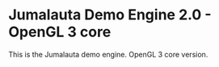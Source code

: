 # Jumalauta Demo Engine 2.0 - OpenGL 3 core

This is the Jumalauta demo engine. OpenGL 3 core version.
